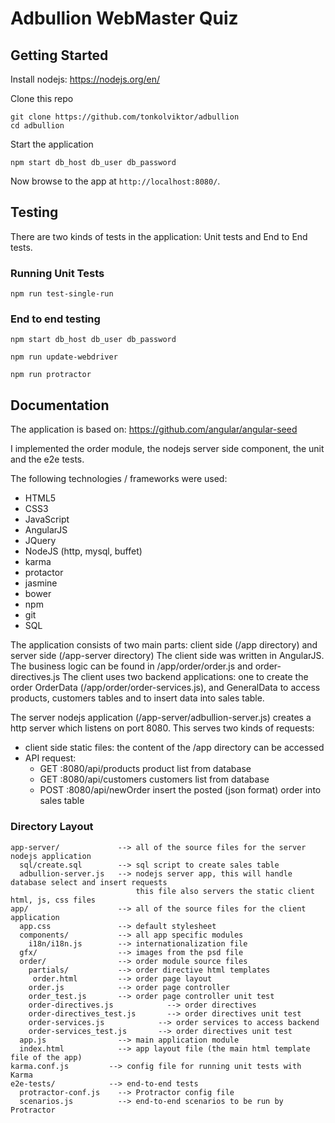 # Adbullion WebMaster Quiz

## Getting Started

Install nodejs: https://nodejs.org/en/

Clone this repo
```
git clone https://github.com/tonkolviktor/adbullion
cd adbullion
```

Start the application
```
npm start db_host db_user db_password
```
Now browse to the app at `http://localhost:8080/`.

## Testing

There are two kinds of tests in the application: Unit tests and End to End tests.

### Running Unit Tests

```
npm run test-single-run
```

### End to end testing

```
npm start db_host db_user db_password
```

```
npm run update-webdriver
```

```
npm run protractor
```


## Documentation

The application is based on: https://github.com/angular/angular-seed

I implemented the order module, the nodejs server side component, the unit and the e2e tests.

The following technologies / frameworks were used:

- HTML5
- CSS3
- JavaScript
 - AngularJS
 - JQuery
 - NodeJS (http, mysql, buffet)
 - karma
 - protactor
 - jasmine
 - bower
 - npm
- git
- SQL

The application consists of two main parts: client side (/app directory) and server side (/app-server directory)
The client side was written in AngularJS. The business logic can be found in /app/order/order.js and order-directives.js
The client uses two backend applications: one to create the order OrderData (/app/order/order-services.js),
and GeneralData to access products, customers tables and to insert data into sales table.

The server nodejs application (/app-server/adbullion-server.js) creates a http server which listens on port 8080.
This serves two kinds of requests:
 - client side static files: the content of the /app directory can be accessed
 - API request:
    - GET <host>:8080/api/products product list from database
    - GET <host>:8080/api/customers customers list from database
    - POST <host>:8080/api/newOrder insert the posted (json format) order into sales table

### Directory Layout

```
app-server/             --> all of the source files for the server nodejs application
  sql/create.sql        --> sql script to create sales table
  adbullion-server.js   --> nodejs server app, this will handle database select and insert requests
                            this file also servers the static client html, js, css files
app/                    --> all of the source files for the client application
  app.css               --> default stylesheet
  components/           --> all app specific modules
    i18n/i18n.js        --> internationalization file
  gfx/                  --> images from the psd file
  order/                --> order module source files
    partials/           --> order directive html templates
     order.html         --> order page layout
    order.js            --> order page controller
    order_test.js       --> order page controller unit test
    order-directives.js            --> order directives
    order-directives_test.js       --> order directives unit test
    order-services.js            --> order services to access backend
    order-services_test.js       --> order directives unit test
  app.js                --> main application module
  index.html            --> app layout file (the main html template file of the app)
karma.conf.js         --> config file for running unit tests with Karma
e2e-tests/            --> end-to-end tests
  protractor-conf.js    --> Protractor config file
  scenarios.js          --> end-to-end scenarios to be run by Protractor
```
